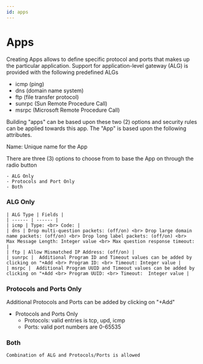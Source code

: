 ```yaml
---
id: apps
---
```


# Apps
Creating Apps allows to define specific protocol and ports that makes up the particular application.  Support for application-level gateway (ALG) is provided with the following predefined ALGs

- icmp (ping)
- dns (domain name system)
- ftp (file transfer protocol)
- sunrpc (Sun Remote Procedure Call)
- msrpc (Microsoft Remote Procedure Call)

Building "apps" can be based upon these two (2) options and security rules can be applied towards this app.  The "App" is based upon the following attributes.

<load-table group:security obj:ApiObjectMeta
            include:name >
<load-table group:security obj:SecurityAppSpec
            include:filter omitHeader:true >
Name: Unique name for the App

There are three (3) options to choose from to base the App on through the radio button

	- ALG Only
	- Protocols and Port Only
	- Both 

### ALG Only
	| ALG Type | Fields |
	| ------ | ------ |
	| icmp | Type: <br> Code: |
	| dns | Drop multi-question packets: (off/on) <br> Drop large domain name packets: (off/on) <br> Drop long label packets: (off/on) <br>  Max Message Length: Integer value <br> Max question response timeout: |
	| ftp | Allow Mismatched IP Address: (off/on) |
	| sunrpc |  Additional Program ID and Timeout values can be added by clicking on "+Add <br> Program ID: <br> Timeout: Integer value |
	| msrpc |  Additional Program UUID and Timeout values can be added by clicking on "+Add <br> Program UUID: <br> Timeout:  Integer value |
			
### Protocols and Ports Only
Additional Protocols and Ports can be added by clicking on "+Add"

<load-table group:security obj:SecurityProtoPort
            >
- Protocols and Ports Only
	- Protocols: valid entries is tcp, upd, icmp
	- Ports: valid port numbers are 0-65535

	
### Both
	Combination of ALG and Protocols/Ports is allowed
